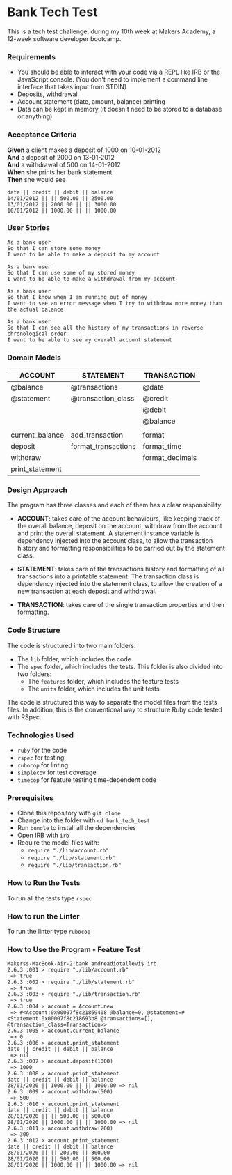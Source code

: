 # Bank Tech Test

This is a tech test challenge, during my 10th week at Makers Academy, a 12-week software developer bootcamp.

### Requirements

* You should be able to interact with your code via a REPL like IRB or the JavaScript console.  (You don't need to implement a command line interface that takes input from STDIN)
* Deposits, withdrawal
* Account statement (date, amount, balance) printing
* Data can be kept in memory (it doesn't need to be stored to a database or anything)

### Acceptance Criteria

**Given** a client makes a deposit of 1000 on 10-01-2012  
**And** a deposit of 2000 on 13-01-2012  
**And** a withdrawal of 500 on 14-01-2012  
**When** she prints her bank statement  
**Then** she would see

```
date || credit || debit || balance
14/01/2012 || || 500.00 || 2500.00
13/01/2012 || 2000.00 || || 3000.00
10/01/2012 || 1000.00 || || 1000.00
```
                  
### User Stories

```
As a bank user
So that I can store some money
I want to be able to make a deposit to my account
```

```
As a bank user
So that I can use some of my stored money
I want to be able to make a withdrawal from my account
```

```
As a bank user
So that I know when I am running out of money
I want to see an error message when I try to withdraw more money than the actual balance
```

```
As a bank user
So that I can see all the history of my transactions in reverse chronological order
I want to be able to see my overall account statement
```

### Domain Models

| ACCOUNT         | STATEMENT           | TRANSACTION
| --------------- | ------------------- | ---------------
| @balance        | @transactions       | @date
| @statement      | @transaction_class  | @credit
|                 |                     | @debit
|                 |                     | @balance
|                 |                     |
| current_balance | add_transaction     | format
| deposit         | format_transactions | format_time
| withdraw        |                     | format_decimals
| print_statement |                     |

### Design Approach

The program has three classes and each of them has a clear responsibility:

- **ACCOUNT**: takes care of the account behaviours, like keeping track of the overall balance, deposit on the account, withdraw from the account and print the overall statement. A statement instance variable is dependency injected into the account class, to allow the transaction history and formatting responsibilities to be carried out by the statement class.

- **STATEMENT**: takes care of the transactions history and formatting of all transactions into a printable statement. The transaction class is dependency injected into the statement class, to allow the creation of a new transaction at each deposit and withdrawal.

- **TRANSACTION**: takes care of the single transaction properties and their formatting.

### Code Structure

The code is structured into two main folders:
- The ```lib``` folder, which includes the code
- The ```spec``` folder, which includes the tests. This folder is also divided into two folders:
  - The ```features``` folder, which includes the feature tests
  - The ```units``` folder, which includes the unit tests

The code is structured this way to separate the model files from the tests files. In addition, this is the conventional way to structure Ruby code tested with RSpec.

### Technologies Used

* ```ruby``` for the code
* ```rspec``` for testing
* ```rubocop``` for linting
* ```simplecov``` for test coverage
* ```timecop``` for feature testing time-dependent code

### Prerequisites

* Clone this repository with ```git clone```
* Change into the folder with ```cd bank_tech_test```
* Run ```bundle``` to install all the dependencies
* Open IRB with ```irb```
* Require the model files with:
  - ```require "./lib/account.rb"```
  - ```require "./lib/statement.rb"```
  - ```require "./lib/transaction.rb"```
  
### How to Run the Tests

To run all the tests type ```rspec```

### How to run the Linter

To run the linter type ```rubocop```

### How to Use the Program - Feature Test

```
Makerss-MacBook-Air-2:bank andreadiotallevi$ irb
2.6.3 :001 > require "./lib/account.rb"
 => true 
2.6.3 :002 > require "./lib/statement.rb"
 => true 
2.6.3 :003 > require "./lib/transaction.rb"
 => true 
2.6.3 :004 > account = Account.new
 => #<Account:0x00007f8c21869408 @balance=0, @statement=#<Statement:0x00007f8c218693b8 @transactions=[], @transaction_class=Transaction>> 
2.6.3 :005 > account.current_balance
 => 0 
2.6.3 :006 > account.print_statement
date || credit || debit || balance
 => nil 
2.6.3 :007 > account.deposit(1000)
 => 1000 
2.6.3 :008 > account.print_statement
date || credit || debit || balance
28/01/2020 || 1000.00 || || 1000.00 => nil 
2.6.3 :009 > account.withdraw(500)
 => 500 
2.6.3 :010 > account.print_statement
date || credit || debit || balance
28/01/2020 || || 500.00 || 500.00
28/01/2020 || 1000.00 || || 1000.00 => nil 
2.6.3 :011 > account.withdraw(200)
 => 300 
2.6.3 :012 > account.print_statement
date || credit || debit || balance
28/01/2020 || || 200.00 || 300.00
28/01/2020 || || 500.00 || 500.00
28/01/2020 || 1000.00 || || 1000.00 => nil
```
